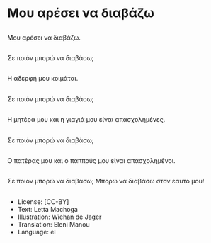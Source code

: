 # Μου αρέσει να διαβάζω

##
Μου αρέσει να διαβάζω.

##
Σε ποιόν μπορώ να διαβάσω;

##
Η αδερφή μου κοιμάται.

##
Σε ποιόν μπορώ να διαβάσω;

##
Η μητέρα μου και η γιαγιά μου είναι απασχολημένες.

##
Σε ποιόν μπορώ να διαβάσω;

##
Ο πατέρας μου και ο παππούς μου είναι απασχολημένοι.

##
Σε ποιόν μπορώ να διαβάσω; Μπορώ να διαβάσω στον εαυτό μου!

##
* License: [CC-BY]
* Text: Letta Machoga
* Illustration: Wiehan de Jager
* Translation: Eleni Manou
* Language: el
